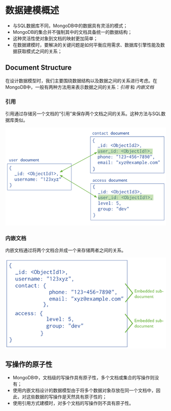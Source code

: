 # 数据建模概述

- 与SQL数据库不同，MongoDB中的数据具有灵活的模式；
- MongoDB的集合并不强制其中的文档具备统一的数据结构；
- 这种灵活性使对象到文档的映射更加简单；
- 在数据建模时，要解决的关键问题是如何平衡应用需求、数据库引擎性能及数据获取模式之间的关系；


## Document Structure
在设计数据模型时，我们主要围绕数据结构以及数据之间的关系进行考虑。在MongoDB中，一般有两种方法用来表示数据之间的关系：*引用* 和 *内嵌文档*

### 引用
引用通过存储另一个文档的“引用”来保存两个文档之间的关系。这种方法与SQL数据库类似。

![Data model using references to link documents. Both the ``contact`` document and the ``access`` document contain a reference to the ``user`` document.](data-model-normalized.png)


### 内嵌文档
内嵌文档通过将两个文档合并成一个来存储两者之间的关系。

![Data model with embedded fields that contain all related information.](data-model-denormalized.png)

## 写操作的原子性

- MongoDB中，文档级的写操作具有原子性，多个文档或集合的写操作则没有；
- 使用内嵌文档设计的数据模型由于将多个数据对象存放在同一个文档中，因此，对这些数据的写操作是天然具有原子性的；
- 使用引用方式建模时，对多个文档的写操作则不具有原子性。